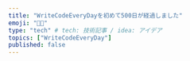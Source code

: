 ```yaml
---
title: "WriteCodeEveryDayを初めて500日が経過しました"
emoji: "👨‍💻"
type: "tech" # tech: 技術記事 / idea: アイデア
topics: ["WriteCodeEveryDay"]
published: false
---
```

